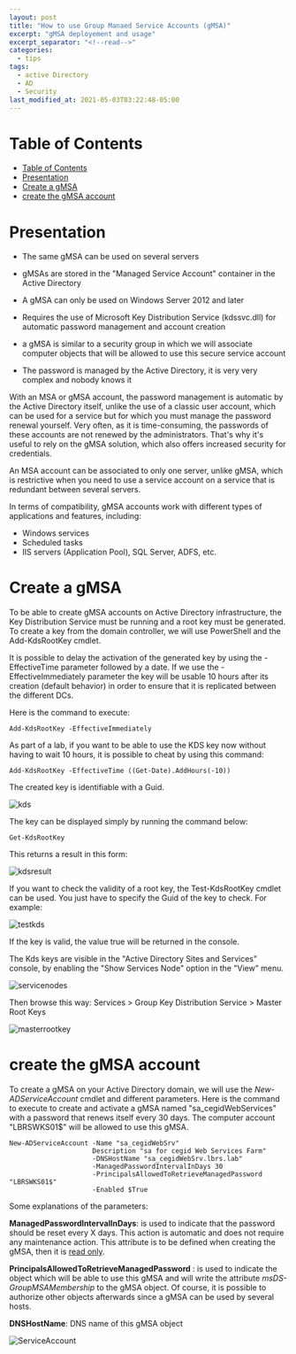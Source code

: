 ```yaml
---
layout: post
title: "How to use Group Manaed Service Accounts (gMSA)"
excerpt: "gMSA deployement and usage"
excerpt_separator: "<!--read-->"
categories:
  - tips
tags:
  - active Directory
  - AD
  - Security
last_modified_at: 2021-05-03T03:22:48-05:00
---
```


Table of Contents
=================

- [Table of Contents](#table-of-contents)
- [Presentation](#presentation)
- [Create a gMSA](#create-a-gmsa)
- [create the gMSA account](#create-the-gmsa-account)


# Presentation


- The same gMSA can be used on several servers

- gMSAs are stored in the "Managed Service Account" container in the Active Directory

- A gMSA can only be used on Windows Server 2012 and later

- Requires the use of Microsoft Key Distribution Service (kdssvc.dll) for automatic password management and account creation

- a gMSA is similar to a security group in which we will associate computer objects that will be allowed to use this secure service account

- The password is managed by the Active Directory, it is very very complex and nobody knows it

With an MSA or gMSA account, the password management is automatic by the Active Directory itself, unlike the use of a classic user account, which can be used for a service but for which you must manage the password renewal yourself. Very often, as it is time-consuming, the passwords of these accounts are not renewed by the administrators. That's why it's useful to rely on the gMSA solution, which also offers increased security for credentials.

An MSA account can be associated to only one server, unlike gMSA, which is restrictive when you need to use a service account on a service that is redundant between several servers.

In terms of compatibility, gMSA accounts work with different types of applications and features, including:

- Windows services
- Scheduled tasks
- IIS servers (Application Pool), SQL Server, ADFS, etc.

# Create a gMSA

To be able to create gMSA accounts on Active Directory infrastructure, the Key Distribution Service must be running and a root key must be generated. To create a key from the domain controller, we will use PowerShell and the Add-KdsRootKey cmdlet.

It is possible to delay the activation of the generated key by using the -EffectiveTime parameter followed by a date. If we use the -EffectiveImmediately parameter the key will be usable 10 hours after its creation (default behavior) in order to ensure that it is replicated between the different DCs.

Here is the command to execute:
```
Add-KdsRootKey -EffectiveImmediately
```
As part of a lab, if you want to be able to use the KDS key now without having to wait 10 hours, it is possible to cheat by using this command:
```
Add-KdsRootKey -EffectiveTime ((Get-Date).AddHours(-10))
```

The created key is identifiable with a Guid.

![kds](https://blog.lbrs.io/images/gmsa1.png)

The key can be displayed simply by running the command below:

```
Get-KdsRootKey
```

This returns a result in this form:

![kdsresult](https://blog.lbrs.io/images/gmsa2.png)

If you want to check the validity of a root key, the Test-KdsRootKey cmdlet can be used. You just have to specify the Guid of the key to check. For example:

![testkds](https://blog.lbrs.io/images/testkds.png)

If the key is valid, the value true will be returned in the console.

The Kds keys are visible in the "Active Directory Sites and Services" console, by enabling the "Show Services Node" option in the "View" menu.

![servicenodes](https://blog.lbrs.io/images/servicenodes.png)

Then browse this way: Services > Group Key Distribution Service > Master Root Keys

![masterrootkey](https://blog.lbrs.io/images/masterrootkey.png)


# create the gMSA account

To create a gMSA on your Active Directory domain, we will use the *New-ADServiceAccount* cmdlet and different parameters. 
Here is the command to execute to create and activate a gMSA named "sa_cegidWebServices" with a password that renews itself every 30 days. The computer account "LBRSWKS01$" will be allowed to use this gMSA.

```
New-ADServiceAccount -Name "sa_cegidWebSrv" 
                     Description "sa for cegid Web Services Farm"
                     -DNSHostName "sa_cegidWebSrv.lbrs.lab" 
                     -ManagedPasswordIntervalInDays 30 
                     -PrincipalsAllowedToRetrieveManagedPassword "LBRSWKS01$" 
                     -Enabled $True
```

Some explanations of the parameters:

 **ManagedPasswordIntervalInDays**: is used to indicate that the password should be reset every X days. This action is automatic and does not require any maintenance action. This attribute is to be defined when creating the gMSA, then it is <u>read only</u>.
 
 **PrincipalsAllowedToRetrieveManagedPassword** : is used to indicate the object which will be able to use this gMSA and will write the attribute *msDS-GroupMSAMembership* to the gMSA object. Of course, it is possible to authorize other objects afterwards since a gMSA can be used by several hosts.

 **DNSHostName**: DNS name of this gMSA object

 ![ServiceAccount](https://blog.lbrs.io/images/serviceaccount.png)

